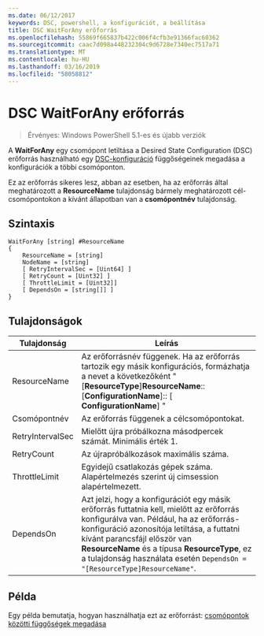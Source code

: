 ```yaml
---
ms.date: 06/12/2017
keywords: DSC, powershell, a konfigurációt, a beállítása
title: DSC WaitForAny erőforrás
ms.openlocfilehash: 55869f665837b422c006f4cfb3e91366fac60362
ms.sourcegitcommit: caac7d098a448232304c9d6728e7340ec7517a71
ms.translationtype: MT
ms.contentlocale: hu-HU
ms.lasthandoff: 03/16/2019
ms.locfileid: "58058812"
---
```

# <a name="dsc-waitforany-resource"></a>DSC WaitForAny erőforrás

> Érvényes: Windows PowerShell 5.1-es és újabb verziók

A **WaitForAny** egy csomópont letiltása a Desired State Configuration (DSC) erőforrás használható egy [DSC-konfiguráció](../../../configurations/configurations.md) függőségeinek megadása a konfigurációk a többi csomóponton.

Ez az erőforrás sikeres lesz, abban az esetben, ha az erőforrás által meghatározott a **ResourceName** tulajdonság bármely meghatározott cél-csomópontokon a kívánt állapotban van a **csomópontnév** tulajdonság.


## <a name="syntax"></a>Szintaxis

```
WaitForAny [string] #ResourceName
{
    ResourceName = [string]
    NodeName = [string]
    [ RetryIntervalSec = [Uint64] ]
    [ RetryCount = [Uint32] ]
    [ ThrottleLimit = [Uint32]]
    [ DependsOn = [string[]] ]
}
```

## <a name="properties"></a>Tulajdonságok

|  Tulajdonság  |  Leírás   |
|---|---|
| ResourceName| Az erőforrásnév függenek. Ha az erőforrás tartozik egy másik konfigurációs, formázhatja a nevet a következőként "[__ResourceType__]__ResourceName__:: [__ConfigurationName__]:: [ __ConfigurationName__] "|
| Csomópontnév| Az erőforrás függenek a célcsomópontokat.|
| RetryIntervalSec| Mielőtt újra próbálkozna másodpercek számát. Minimális érték 1.|
| RetryCount| Az újrapróbálkozások maximális száma.|
| ThrottleLimit| Egyidejű csatlakozás gépek száma. Alapértelmezés szerint új cimsession alapértelmezett.|
| DependsOn | Azt jelzi, hogy a konfigurációt egy másik erőforrás futtatnia kell, mielőtt az erőforrás konfigurálva van. Például, ha az erőforrás-konfiguráció azonosítója letiltása, a futtatni kívánt parancsfájl először van __ResourceName__ és a típusa __ResourceType__, ez a tulajdonság használata esetén `DependsOn = "[ResourceType]ResourceName"`.|

## <a name="example"></a>Példa

Egy példa bemutatja, hogyan használhatja ezt az erőforrást: [csomópontok közötti függőségek megadása](../../../configurations/crossNodeDependencies.md)
